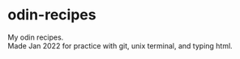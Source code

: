# odin-recipes
My odin recipes.  
  Made Jan 2022 for practice with git, unix terminal, and typing html.
